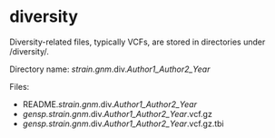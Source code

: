 # diversity

Diversity-related files, typically VCFs, are stored in directories under /diversity/.

Directory name: _strain.gnm_.div._Author1_Author2_Year_

Files:
- README._strain.gnm_.div._Author1_Author2_Year_
- _gensp.strain.gnm_.div._Author1_Author2_Year_.vcf.gz
- _gensp.strain.gnm_.div._Author1_Author2_Year_.vcf.gz.tbi
